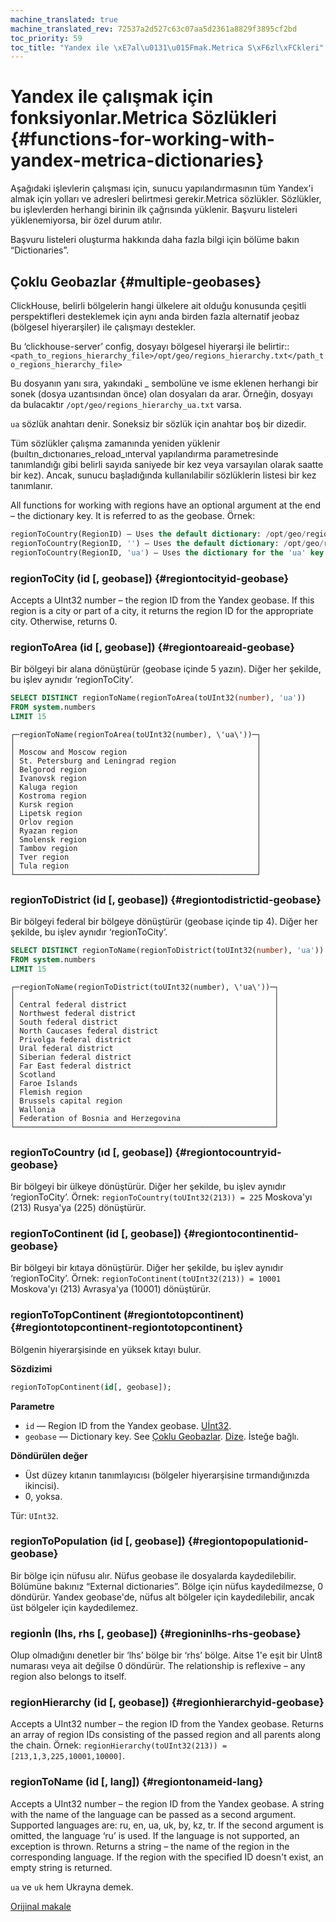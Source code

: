 ```yaml
---
machine_translated: true
machine_translated_rev: 72537a2d527c63c07aa5d2361a8829f3895cf2bd
toc_priority: 59
toc_title: "Yandex ile \xE7al\u0131\u015Fmak.Metrica S\xF6zl\xFCkleri"
---
```


# Yandex ile çalışmak için fonksiyonlar.Metrica Sözlükleri {#functions-for-working-with-yandex-metrica-dictionaries}

Aşağıdaki işlevlerin çalışması için, sunucu yapılandırmasının tüm Yandex'i almak için yolları ve adresleri belirtmesi gerekir.Metrica sözlükler. Sözlükler, bu işlevlerden herhangi birinin ilk çağrısında yüklenir. Başvuru listeleri yüklenemiyorsa, bir özel durum atılır.

Başvuru listeleri oluşturma hakkında daha fazla bilgi için bölüme bakın “Dictionaries”.

## Çoklu Geobazlar {#multiple-geobases}

ClickHouse, belirli bölgelerin hangi ülkelere ait olduğu konusunda çeşitli perspektifleri desteklemek için aynı anda birden fazla alternatif jeobaz (bölgesel hiyerarşiler) ile çalışmayı destekler.

Bu ‘clickhouse-server’ config, dosyayı bölgesel hiyerarşi ile belirtir::`<path_to_regions_hierarchy_file>/opt/geo/regions_hierarchy.txt</path_to_regions_hierarchy_file>`

Bu dosyanın yanı sıra, yakındaki _ sembolüne ve isme eklenen herhangi bir sonek (dosya uzantısından önce) olan dosyaları da arar.
Örneğin, dosyayı da bulacaktır `/opt/geo/regions_hierarchy_ua.txt` varsa.

`ua` sözlük anahtarı denir. Soneksiz bir sözlük için anahtar boş bir dizedir.

Tüm sözlükler çalışma zamanında yeniden yüklenir (buıltın_dıctıonarıes_reload_ınterval yapılandırma parametresinde tanımlandığı gibi belirli sayıda saniyede bir kez veya varsayılan olarak saatte bir kez). Ancak, sunucu başladığında kullanılabilir sözlüklerin listesi bir kez tanımlanır.

All functions for working with regions have an optional argument at the end – the dictionary key. It is referred to as the geobase.
Örnek:

``` sql
regionToCountry(RegionID) – Uses the default dictionary: /opt/geo/regions_hierarchy.txt
regionToCountry(RegionID, '') – Uses the default dictionary: /opt/geo/regions_hierarchy.txt
regionToCountry(RegionID, 'ua') – Uses the dictionary for the 'ua' key: /opt/geo/regions_hierarchy_ua.txt
```

### regionToCity (id \[, geobase\]) {#regiontocityid-geobase}

Accepts a UInt32 number – the region ID from the Yandex geobase. If this region is a city or part of a city, it returns the region ID for the appropriate city. Otherwise, returns 0.

### regionToArea (id \[, geobase\]) {#regiontoareaid-geobase}

Bir bölgeyi bir alana dönüştürür (geobase içinde 5 yazın). Diğer her şekilde, bu işlev aynıdır ‘regionToCity’.

``` sql
SELECT DISTINCT regionToName(regionToArea(toUInt32(number), 'ua'))
FROM system.numbers
LIMIT 15
```

``` text
┌─regionToName(regionToArea(toUInt32(number), \'ua\'))─┐
│                                                      │
│ Moscow and Moscow region                             │
│ St. Petersburg and Leningrad region                  │
│ Belgorod region                                      │
│ Ivanovsk region                                      │
│ Kaluga region                                        │
│ Kostroma region                                      │
│ Kursk region                                         │
│ Lipetsk region                                       │
│ Orlov region                                         │
│ Ryazan region                                        │
│ Smolensk region                                      │
│ Tambov region                                        │
│ Tver region                                          │
│ Tula region                                          │
└──────────────────────────────────────────────────────┘
```

### regionToDistrict (id \[, geobase\]) {#regiontodistrictid-geobase}

Bir bölgeyi federal bir bölgeye dönüştürür (geobase içinde tip 4). Diğer her şekilde, bu işlev aynıdır ‘regionToCity’.

``` sql
SELECT DISTINCT regionToName(regionToDistrict(toUInt32(number), 'ua'))
FROM system.numbers
LIMIT 15
```

``` text
┌─regionToName(regionToDistrict(toUInt32(number), \'ua\'))─┐
│                                                          │
│ Central federal district                                 │
│ Northwest federal district                               │
│ South federal district                                   │
│ North Caucases federal district                          │
│ Privolga federal district                                │
│ Ural federal district                                    │
│ Siberian federal district                                │
│ Far East federal district                                │
│ Scotland                                                 │
│ Faroe Islands                                            │
│ Flemish region                                           │
│ Brussels capital region                                  │
│ Wallonia                                                 │
│ Federation of Bosnia and Herzegovina                     │
└──────────────────────────────────────────────────────────┘
```

### regionToCountry (ıd \[, geobase\]) {#regiontocountryid-geobase}

Bir bölgeyi bir ülkeye dönüştürür. Diğer her şekilde, bu işlev aynıdır ‘regionToCity’.
Örnek: `regionToCountry(toUInt32(213)) = 225` Moskova'yı (213) Rusya'ya (225) dönüştürür.

### regionToContinent (id \[, geobase\]) {#regiontocontinentid-geobase}

Bir bölgeyi bir kıtaya dönüştürür. Diğer her şekilde, bu işlev aynıdır ‘regionToCity’.
Örnek: `regionToContinent(toUInt32(213)) = 10001` Moskova'yı (213) Avrasya'ya (10001) dönüştürür.

### regionToTopContinent (#regiontotopcontinent) {#regiontotopcontinent-regiontotopcontinent}

Bölgenin hiyerarşisinde en yüksek kıtayı bulur.

**Sözdizimi**

``` sql
regionToTopContinent(id[, geobase]);
```

**Parametre**

-   `id` — Region ID from the Yandex geobase. [Uİnt32](../../sql-reference/data-types/int-uint.md).
-   `geobase` — Dictionary key. See [Çoklu Geobazlar](#multiple-geobases). [Dize](../../sql-reference/data-types/string.md). İsteğe bağlı.

**Döndürülen değer**

-   Üst düzey kıtanın tanımlayıcısı (bölgeler hiyerarşisine tırmandığınızda ikincisi).
-   0, yoksa.

Tür: `UInt32`.

### regionToPopulation (id \[, geobase\]) {#regiontopopulationid-geobase}

Bir bölge için nüfusu alır.
Nüfus geobase ile dosyalarda kaydedilebilir. Bölümüne bakınız “External dictionaries”.
Bölge için nüfus kaydedilmezse, 0 döndürür.
Yandex geobase'de, nüfus alt bölgeler için kaydedilebilir, ancak üst bölgeler için kaydedilemez.

### regionİn (lhs, rhs \[, geobase\]) {#regioninlhs-rhs-geobase}

Olup olmadığını denetler bir ‘lhs’ bölge bir ‘rhs’ bölge. Aitse 1'e eşit bir Uİnt8 numarası veya ait değilse 0 döndürür.
The relationship is reflexive – any region also belongs to itself.

### regionHierarchy (id \[, geobase\]) {#regionhierarchyid-geobase}

Accepts a UInt32 number – the region ID from the Yandex geobase. Returns an array of region IDs consisting of the passed region and all parents along the chain.
Örnek: `regionHierarchy(toUInt32(213)) = [213,1,3,225,10001,10000]`.

### regionToName (id \[, lang\]) {#regiontonameid-lang}

Accepts a UInt32 number – the region ID from the Yandex geobase. A string with the name of the language can be passed as a second argument. Supported languages are: ru, en, ua, uk, by, kz, tr. If the second argument is omitted, the language ‘ru’ is used. If the language is not supported, an exception is thrown. Returns a string – the name of the region in the corresponding language. If the region with the specified ID doesn't exist, an empty string is returned.

`ua` ve `uk` hem Ukrayna demek.

[Orijinal makale](https://clickhouse.tech/docs/en/query_language/functions/ym_dict_functions/) <!--hide-->

